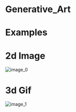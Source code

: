 # Generative_Art

# Examples

# 2d Image
![image_0](https://user-images.githubusercontent.com/49791407/162219878-31c057ce-2766-4cdb-ae66-77fcf64743b5.png)

# 3d Gif
![image_1](https://user-images.githubusercontent.com/49791407/162219861-f7ebe654-213d-41f9-86a4-6a42f001247e.gif)
